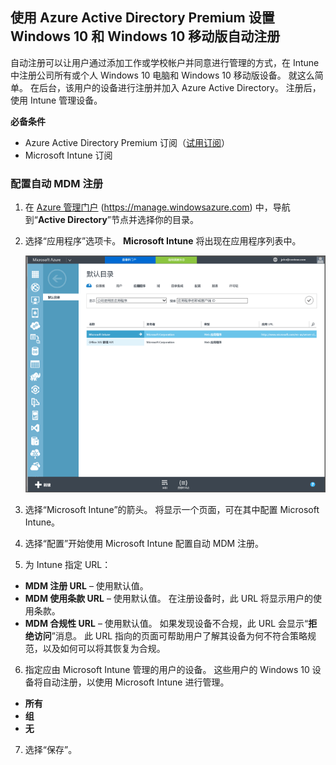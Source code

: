 ## <a name="set-up-windows-10-and-windows-10-mobile-automatic-enrollment-with-azure-active-directory-premium"></a>使用 Azure Active Directory Premium 设置 Windows 10 和 Windows 10 移动版自动注册

自动注册可以让用户通过添加工作或学校帐户并同意进行管理的方式，在 Intune 中注册公司所有或个人 Windows 10 电脑和 Windows 10 移动版设备。 就这么简单。 在后台，该用户的设备进行注册并加入 Azure Active Directory。 注册后，使用 Intune 管理设备。

**必备条件**
- Azure Active Directory Premium 订阅（[试用订阅](http://go.microsoft.com/fwlink/?LinkID=816845)）
- Microsoft Intune 订阅


### <a name="configure-automatic-mdm-enrollment"></a>配置自动 MDM 注册

1. 在 [Azure 管理门户](https://manage.windowsazure.com) (https://manage.windowsazure.com) 中，导航到“**Active Directory**”节点并选择你的目录。

2. 选择“应用程序”选项卡。 **Microsoft Intune** 将出现在应用程序列表中。

    ![使用 Microsoft Intune 的 Azure AD 应用](../media/aad-intune-app.png)

3. 选择“Microsoft Intune”的箭头。 将显示一个页面，可在其中配置 Microsoft Intune。

4. 选择“配置”开始使用 Microsoft Intune 配置自动 MDM 注册。

5. 为 Intune 指定 URL：

  - **MDM 注册 URL** – 使用默认值。
  - **MDM 使用条款 URL** – 使用默认值。 在注册设备时，此 URL 将显示用户的使用条款。
  - **MDM 合规性 URL** – 使用默认值。 如果发现设备不合规，此 URL 会显示“**拒绝访问**”消息。 此 URL 指向的页面可帮助用户了解其设备为何不符合策略规范，以及如何可以将其恢复为合规。

6.  指定应由 Microsoft Intune 管理的用户的设备。 这些用户的 Windows 10 设备将自动注册，以使用 Microsoft Intune 进行管理。

  - **所有**
  - **组**
  - **无**

7. 选择“保存”。


<!--HONumber=Feb17_HO2-->


